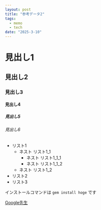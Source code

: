 ```yaml
---
layout: post
title: "参考データ2"
tags:
  - memo
  - tech
date: "2025-3-10"
---
```

# 見出し1
## 見出し2
### 見出し3
#### 見出し4
##### 見出し5
###### 見出し6

- リスト1
    - ネスト リスト1_1
        - ネスト リスト1_1_1
        - ネスト リスト1_1_2
    - ネスト リスト1_2
- リスト2
- リスト3

インストールコマンドは `gem install hoge` です

[Google先生](https://www.google.co.jp/)
